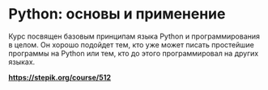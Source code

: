 # Python: основы и применение

Курс посвящен базовым принципам языка Python и программирования в целом. Он хорошо подойдет тем, кто уже может писать
простейшие программы на Python или тем, кто до этого программировал на других языках.

**https://stepik.org/course/512**
